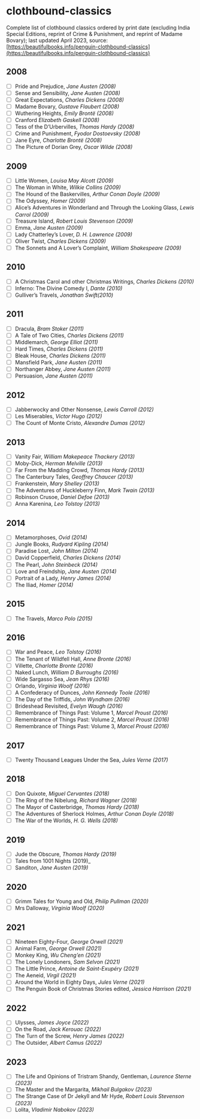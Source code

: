 # clothbound-classics
Complete list of clothbound classics ordered by print date (excluding India Special Editions, reprint of Crime & Punishment, and reprint of Madame Bovary); last updated April 2023, source: [https://beautifulbooks.info/penguin-clothbound-classics](https://beautifulbooks.info/penguin-clothbound-classics)

## 2008
- [ ] Pride and Prejudice, _Jane Austen (2008)_
- [ ] Sense and Sensibility, _Jane Austen (2008)_
- [ ] Great Expectations, _Charles Dickens (2008)_
- [ ] Madame Bovary, _Gustave Flaubert (2008)_
- [ ] Wuthering Heights, _Emily Brontë (2008)_
- [ ] Cranford _Elizabeth Gaskell (2008)_
- [ ] Tess of the D’Urbervilles, _Thomas Hardy (2008)_
- [ ] Crime and Punishment, _Fyodor Dostoevsky (2008)_
- [ ] Jane Eyre, _Charlotte Brontë (2008)_
- [ ] The Picture of Dorian Grey, _Oscar Wilde (2008)_

## 2009
- [ ] Little Women, _Louisa May Alcott (2009)_
- [ ] The Woman in White, _Wilkie Collins (2009)_
- [ ] The Hound of the Baskervilles, _Arthur Conan Doyle (2009)_
- [ ] The Odyssey, _Homer (2009)_
- [ ] Alice’s Adventures in Wonderland and Through the Looking Glass, _Lewis Carrol (2009)_
- [ ] Treasure Island, _Robert Louis Stevenson (2009)_
- [ ] Emma, _Jane Austen (2009)_
- [ ] Lady Chatterley’s Lover, _D. H. Lawrence (2009)_
- [ ] Oliver Twist, _Charles Dickens (2009)_
- [ ] The Sonnets and A Lover’s Complaint, _William Shakespeare (2009)_

## 2010
- [ ] A Christmas Carol and other Christmas Writings, _Charles Dickens (2010)_
- [ ] Inferno: The Divine Comedy I, _Dante (2010)_
- [ ] Gulliver’s Travels, _Jonathan Swift(2010)_

## 2011
- [ ] Dracula, _Bram Stoker (2011)_
- [ ] A Tale of Two Cities, _Charles Dickens (2011)_
- [ ] Middlemarch, _George Elliot (2011)_
- [ ] Hard Times, _Charles Dickens (2011)_
- [ ] Bleak House, _Charles Dickens (2011)_
- [ ] Mansfield Park, _Jane Austen (2011)_
- [ ] Northanger Abbey, _Jane Austen (2011)_
- [ ] Persuasion, _Jane Austen (2011)_

## 2012 
- [ ] Jabberwocky and Other Nonsense, _Lewis Carroll (2012)_
- [ ] Les Miserables, _Victor Hugo (2012)_
- [ ] The Count of Monte Cristo, _Alexandre Dumas (2012)_

## 2013
- [ ] Vanity Fair, _William Makepeace Thackery (2013)_
- [ ] Moby-Dick, _Herman Melville (2013)_
- [ ] Far From the Madding Crowd, _Thomas Hardy (2013)_
- [ ] The Canterbury Tales, _Geoffrey Chaucer (2013)_
- [ ] Frankenstein, _Mary Shelley (2013)_
- [ ] The Adventures of Huckleberry Finn, _Mark Twain (2013)_
- [ ] Robinson Crusoe, _Daniel Defoe (2013)_
- [ ] Anna Karenina, _Leo Tolstoy (2013)_

## 2014
- [ ] Metamorphoses, _Ovid (2014)_
- [ ] Jungle Books, _Rudyard Kipling (2014)_
- [ ] Paradise Lost, _John Milton (2014)_
- [ ] David Copperfield, _Charles Dickens (2014)_
- [ ] The Pearl, _John Steinbeck (2014)_
- [ ] Love and Freindship, _Jane Austen (2014)_
- [ ] Portrait of a Lady, _Henry James (2014)_
- [ ] The Iliad, _Homer (2014)_

## 2015
- [ ] The Travels, _Marco Polo (2015)_

## 2016
- [ ] War and Peace, _Leo Tolstoy (2016)_
- [ ] The Tenant of Wildfell Hall, _Anne Bronte (2016)_
- [ ] Villette, _Charlotte Bronte (2016)_
- [ ] Naked Lunch, _William D Burroughs (2016)_
- [ ] Wide Sargasso Sea, _Jean Rhys (2016)_
- [ ] Orlando, _Virginia Woolf (2016)_
- [ ] A Confederacy of Dunces, _John Kennedy Toole (2016)_
- [ ] The Day of the Triffids, _John Wyndham (2016)_
- [ ] Brideshead Revisited, _Evelyn Waugh (2016)_
- [ ] Remembrance of Things Past: Volume 1, _Marcel Proust (2016)_
- [ ] Remembrance of Things Past: Volume 2, _Marcel Proust (2016)_
- [ ] Remembrance of Things Past: Volume 3, _Marcel Proust (2016)_

## 2017
- [ ] Twenty Thousand Leagues Under the Sea, _Jules Verne (2017)_

## 2018
- [ ] Don Quixote, _Miguel Cervantes (2018)_
- [ ] The Ring of the Nibelung, _Richard Wagner (2018)_
- [ ] The Mayor of Casterbridge, _Thomas Hardy (2018)_
- [ ] The Adventures of Sherlock Holmes, _Arthur Conan Doyle (2018)_
- [ ] The War of the Worlds, _H. G. Wells (2018)_

## 2019
- [ ] Jude the Obscure, _Thomas Hardy (2019)_
- [ ] Tales from 1001 Nights (2019)_
- [ ] Sanditon, _Jane Austen (2019)_

## 2020
- [ ] Grimm Tales for Young and Old, _Philip Pullman (2020)_
- [ ] Mrs Dalloway, _Virginia Woolf (2020)_

## 2021
- [ ] Nineteen Eighty-Four, _George Orwell (2021)_
- [ ] Animal Farm, _George Orwell (2021)_
- [ ] Monkey King, _Wu Cheng’en (2021)_
- [ ] The Lonely Londoners, _Sam Selvon (2021)_
- [ ] The Little Prince, _Antoine de Saint-Exupéry (2021)_
- [ ] The Aeneid, _Virgil (2021)_
- [ ] Around the World in Eighty Days, _Jules Verne (2021)_
- [ ] The Penguin Book of Christmas Stories edited, _Jessica Harrison (2021)_

## 2022
- [ ] Ulysses, _James Joyce (2022)_
- [ ] On the Road, _Jack Kerouac (2022)_
- [ ] The Turn of the Screw, _Henry James (2022)_
- [ ] The Outsider, _Albert Camus (2022)_

## 2023
- [ ] The Life and Opinions of Tristram Shandy, Gentleman, _Laurence Sterne (2023)_
- [ ] The Master and the Margarita, _Mikhail Bulgakov (2023)_
- [ ] The Strange Case of Dr Jekyll and Mr Hyde, _Robert Louis Stevenson (2023)_
- [ ] Lolita, _Vladimir Nabokov (2023)_
